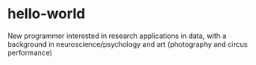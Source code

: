 # hello-world
New programmer interested in research applications in data, with a background in neuroscience/psychology and art (photography and circus performance)
